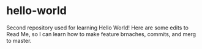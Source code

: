 # hello-world
Second repository used for learning 
Hello World!
Here are some edits to Read Me, so I can learn how to make feature brnaches, commits, and merg to master.
